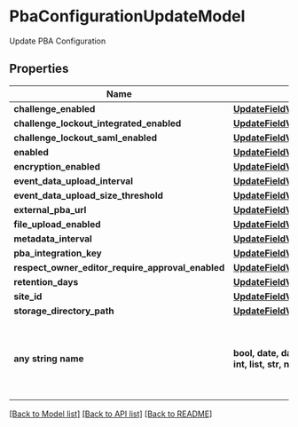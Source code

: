 # PbaConfigurationUpdateModel

Update PBA Configuration

## Properties
Name | Type | Description | Notes
------------ | ------------- | ------------- | -------------
**challenge_enabled** | [**UpdateFieldValueOfBoolean**](UpdateFieldValueOfBoolean.md) |  | [optional] 
**challenge_lockout_integrated_enabled** | [**UpdateFieldValueOfBoolean**](UpdateFieldValueOfBoolean.md) |  | [optional] 
**challenge_lockout_saml_enabled** | [**UpdateFieldValueOfBoolean**](UpdateFieldValueOfBoolean.md) |  | [optional] 
**enabled** | [**UpdateFieldValueOfBoolean**](UpdateFieldValueOfBoolean.md) |  | [optional] 
**encryption_enabled** | [**UpdateFieldValueOfBoolean**](UpdateFieldValueOfBoolean.md) |  | [optional] 
**event_data_upload_interval** | [**UpdateFieldValueOfInt32**](UpdateFieldValueOfInt32.md) |  | [optional] 
**event_data_upload_size_threshold** | [**UpdateFieldValueOfOptionalInt32**](UpdateFieldValueOfOptionalInt32.md) |  | [optional] 
**external_pba_url** | [**UpdateFieldValueOfString**](UpdateFieldValueOfString.md) |  | [optional] 
**file_upload_enabled** | [**UpdateFieldValueOfBoolean**](UpdateFieldValueOfBoolean.md) |  | [optional] 
**metadata_interval** | [**UpdateFieldValueOfInt32**](UpdateFieldValueOfInt32.md) |  | [optional] 
**pba_integration_key** | [**UpdateFieldValueOfString**](UpdateFieldValueOfString.md) |  | [optional] 
**respect_owner_editor_require_approval_enabled** | [**UpdateFieldValueOfBoolean**](UpdateFieldValueOfBoolean.md) |  | [optional] 
**retention_days** | [**UpdateFieldValueOfInt32**](UpdateFieldValueOfInt32.md) |  | [optional] 
**site_id** | [**UpdateFieldValueOfInt32**](UpdateFieldValueOfInt32.md) |  | [optional] 
**storage_directory_path** | [**UpdateFieldValueOfString**](UpdateFieldValueOfString.md) |  | [optional] 
**any string name** | **bool, date, datetime, dict, float, int, list, str, none_type** | any string name can be used but the value must be the correct type | [optional]

[[Back to Model list]](../README.md#documentation-for-models) [[Back to API list]](../README.md#documentation-for-api-endpoints) [[Back to README]](../README.md)



